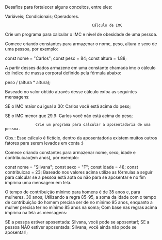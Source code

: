 Desafios para fortalecer alguns conceitos, entre eles:

Variáveis;
Condicionais;
Operadores.


                                            Cálculo de IMC
Crie um programa para calcular o IMC e nível de obesidade de uma pessoa.

Comece criando constantes para armazenar o nome, peso, altura e sexo de uma pessoa, por exemplo:

const nome = "Carlos";
const peso = 84;
const altura = 1.88;

A partir desses dados armazene em uma constante chamada imc o cálculo do índice de massa corporal definido pela fórmula abaixo:

peso / (altura * altura);

Baseado no valor obtido através desse cálculo exiba as seguintes mensagens:

SE o IMC maior ou igual a 30: Carlos você está acima do peso;

SE o IMC menor que 29.9: Carlos você não está acima do peso;


                  Crie um programa para calcular a aposentadoria de uma pessoa.

Obs.: Esse cálculo é fictício, dentro da aposentadoria existem muitos outros fatores para serem levados em conta :)

Comece criando constantes para armazenar nome, sexo, idade e contribuicao(em anos), por exemplo:

const nome = "Silvana";
const sexo = "F";
const idade = 48;
const contribuicao = 23;
Baseado nos valores acima utilize as fórmulas a seguir para calcular se a pessoa está apta ou não para se aposentar e no fim imprima uma mensagem em tela.

O tempo de contribuição mínimo para homens é de 35 anos e, para mulheres, 30 anos;
Utilizando a regra 85-95,
 a soma da idade com o tempo de contribuição do homem precisa ser de no mínimo 95 anos,
 enquanto a mulher precisa ter no mínimo 85 anos na soma;
Com base nas regras acima imprima na tela as mensagens:

SE a pessoa estiver aposentada: Silvana, você pode se aposentar!;
SE a pessoa NÃO estiver aposentada: Silvana, você ainda não pode se aposentar!;